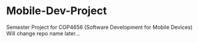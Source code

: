 # Mobile-Dev-Project
Semester Project for COP4656 (Software Development for Mobile Devices)\
Will change repo name later...
